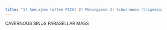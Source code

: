 ```yaml
---
title: "1) Aneurysm (often PICA) 2) Meningioma 3) Schwannoma (trigeminal) 4) Lymphoma / Sarcoid / TB (LST) 5) Tolosa Hunt syndrome TRIGENINAL SCHWANNOMA: 1) Iso T1, Bright T2 2) avidly enhance 3) displace ICA 3) mid cranial fossa (Gasser's ganglion) or post fossa, may erode petrous apex, may enlarge Ovale or Rotundum 4) atrophy or Bright T2 in muscles mastication or temporalis CAVERNOUS SINUS MENINGIOMA: 1) follows lat margin of cavernous sinus 2) may extend posteriorly w/ dove tail 3) encase ICA"
---
```

CAVERNOUS SINUS 
PARASELLAR MASS

